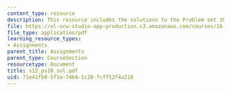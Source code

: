 ```yaml
---
content_type: resource
description: This resource includes the solutions to the Problem set 10.
file: https://ol-ocw-studio-app-production.s3.amazonaws.com/courses/16-01-unified-engineering-i-ii-iii-iv-fall-2005-spring-2006/71e41fb85f3a74641c20fcff52f4a218_s12_ps10_sol.pdf
file_type: application/pdf
learning_resource_types:
- Assignments
parent_title: Assignments
parent_type: CourseSection
resourcetype: Document
title: s12_ps10_sol.pdf
uid: 71e41fb8-5f3a-7464-1c20-fcff52f4a218
---
```

